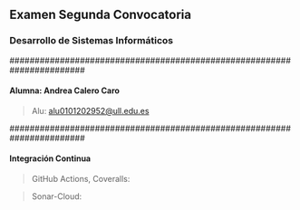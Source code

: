 ## Examen Segunda Convocatoria

### Desarrollo de Sistemas Informáticos

#######################################################################
#### Alumna: Andrea Calero Caro
> Alu: alu0101202952@ull.edu.es

#######################################################################

#### Integración Continua

> GitHub Actions, Coveralls:


> Sonar-Cloud:


